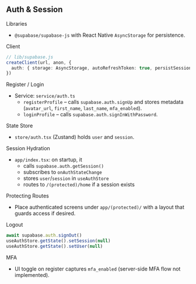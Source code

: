 ## Auth & Session

Libraries
- `@supabase/supabase-js` with React Native `AsyncStorage` for persistence.

Client
```ts
// lib/supabase.js
createClient(url, anon, {
  auth: { storage: AsyncStorage, autoRefreshToken: true, persistSession: true, detectSessionInUrl: false }
})
```

Register / Login
- Service: `service/auth.ts`
  - `registerProfile` – calls `supabase.auth.signUp` and stores metadata (`avatar_url`, `first_name`, `last_name`, `mfa_enabled`).
  - `loginProfile` – calls `supabase.auth.signInWithPassword`.

State Store
- `store/auth.tsx` (Zustand) holds `user` and `session`.

Session Hydration
- `app/index.tsx`: on startup, it
  - calls `supabase.auth.getSession()`
  - subscribes to `onAuthStateChange`
  - stores `user`/`session` in `useAuthStore`
  - routes to `/(protected)/home` if a session exists

Protecting Routes
- Place authenticated screens under `app/(protected)/` with a layout that guards access if desired.

Logout
```ts
await supabase.auth.signOut()
useAuthStore.getState().setSession(null)
useAuthStore.getState().setUser(null)
```

MFA
- UI toggle on register captures `mfa_enabled` (server-side MFA flow not implemented).


